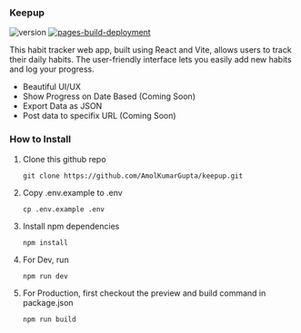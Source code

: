 ### Keepup

![version](https://img.shields.io/endpoint?url=https://raw.githubusercontent.com/AmolKumarGupta/keepup/master/.github/version.json)
[![pages-build-deployment](https://github.com/AmolKumarGupta/keepup/actions/workflows/pages/pages-build-deployment/badge.svg)](https://github.com/AmolKumarGupta/keepup/actions/workflows/pages/pages-build-deployment)

This habit tracker web app, built using React and Vite, allows users to track their daily habits. 
The user-friendly interface lets you easily add new habits and log your progress. 

- Beautiful UI/UX
- Show Progress on Date Based (Coming Soon)
- Export Data as JSON
- Post data to specifix URL (Coming Soon)

### How to Install
1. Clone this github repo
   
   ```
   git clone https://github.com/AmolKumarGupta/keepup.git
   ```
2. Copy .env.example to .env
   
   ```
   cp .env.example .env
   ```
3. Install npm dependencies
   
   ```
   npm install
   ```
4. For Dev, run
   
   ```
   npm run dev
   ```
5. For Production, first checkout the preview and build command in package.json
   ```
   npm run build
   ```
